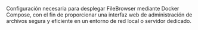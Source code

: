 Configuración necesaria para desplegar FileBrowser mediante Docker Compose, con el fin de proporcionar una interfaz web de administración de archivos segura y eficiente en un entorno de red local o servidor dedicado.
